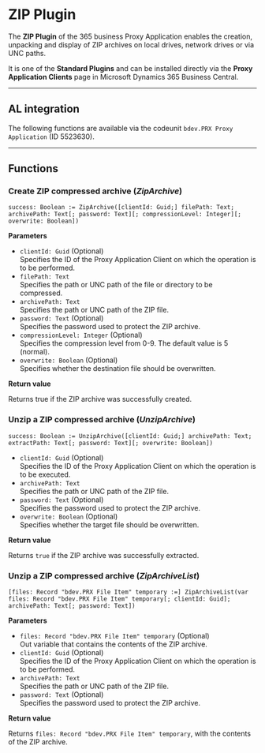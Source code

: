 # ZIP Plugin

The **ZIP Plugin** of the 365 business Proxy Application enables the creation, unpacking and display of ZIP archives on local drives, network drives or via UNC paths.

It is one of the **Standard Plugins** and can be installed directly via the **Proxy Application Clients** page in Microsoft Dynamics 365 Business Central.

---

## AL integration

The following functions are available via the codeunit `bdev.PRX Proxy Application` (ID 5523630).

---

## Functions

### Create ZIP compressed archive (*ZipArchive*)

```al
success: Boolean := ZipArchive([clientId: Guid;] filePath: Text; archivePath: Text[; password: Text][; compressionLevel: Integer][; overwrite: Boolean])
```

**Parameters**

 - `clientId: Guid` (Optional)<br>
   Specifies the ID of the Proxy Application Client on which the operation is to be performed.
 - `filePath: Text`<br>
   Specifies the path or UNC path of the file or directory to be compressed.
 - `archivePath: Text`<br>
   Specifies the path or UNC path of the ZIP file.
 - `password: Text` (Optional)<br>
   Specifies the password used to protect the ZIP archive.
 - `compressionLevel: Integer` (Optional)<br>
   Specifies the compression level from 0-9. The default value is 5 (normal).
 - `overwrite: Boolean` (Optional)<br>
   Specifies whether the destination file should be overwritten.

**Return value**

Returns true if the ZIP archive was successfully created.

### Unzip a ZIP compressed archive (*UnzipArchive*)

```al
success: Boolean := UnzipArchive([clientId: Guid;] archivePath: Text; extractPath: Text[; password: Text][; overwrite: Boolean])
```

 - `clientId: Guid` (Optional)<br>
   Specifies the ID of the Proxy Application Client on which the operation is to be executed.
 - `archivePath: Text`<br>
   Specifies the path or UNC path of the ZIP file.
 - `password: Text` (Optional)<br>
   Specifies the password used to protect the ZIP archive.
 - `overwrite: Boolean` (Optional)<br>
   Specifies whether the target file should be overwritten.

**Return value**

Returns `true` if the ZIP archive was successfully extracted.

### Unzip a ZIP compressed archive (*ZipArchiveList*)

```al
[files: Record "bdev.PRX File Item" temporary :=] ZipArchiveList(var files: Record "bdev.PRX File Item" temporary[; clientId: Guid]; archivePath: Text[; password: Text])
```

**Parameters**

 - `files: Record "bdev.PRX File Item" temporary` (Optional)<br>
   Out variable that contains the contents of the ZIP archive.
 - `clientId: Guid` (Optional)<br>
   Specifies the ID of the Proxy Application Client on which the operation is to be performed.
 - `archivePath: Text`<br>
   Specifies the path or UNC path of the ZIP file.
 - `password: Text` (Optional)<br>
   Specifies the password used to protect the ZIP archive.

**Return value**

Returns `files: Record "bdev.PRX File Item" temporary`, with the contents of the ZIP archive.
